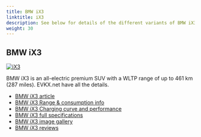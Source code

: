 ```yaml
---
title: BMW iX3
linktitle: iX3
description: See below for details of the different variants of BMW iX3
weight: 30
---
```

## BMW iX3

[![iX3](https://media.evkx.net/multimedia/models/bmw/ix3/ix3/main_1_st.jpg)](/models/bmw/ix3/ix3/)

BMW iX3 is an all-electric premium SUV with a WLTP range of up to 461 km (287 miles). EVKX.net have all the details. 

- [BMW iX3 article](/models/bmw/ix3/ix3/)
- [BMW iX3 Range & consumption info](/models/bmw/ix3/ix3//rangeandconsumption)
- [BMW iX3 Charging curve and performance](/models/bmw/ix3/ix3//chargingcurve)
- [BMW iX3 full specifications](/models/bmw/ix3/ix3//specifications)
- [BMW iX3 image gallery](/models/bmw/ix3/ix3//gallery)
- [BMW iX3 reviews](/models/bmw/ix3/ix3//reviews)

